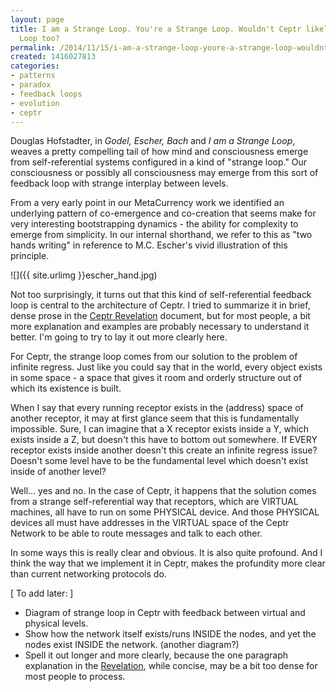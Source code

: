 ```yaml
---
layout: page
title: I am a Strange Loop. You're a Strange Loop. Wouldn't Ceptr likely be Strange
  Loop too?
permalink: /2014/11/15/i-am-a-strange-loop-youre-a-strange-loop-wouldnt-ceptr-likely-be-strange-loop-too
created: 1416027813
categories:
- patterns
- paradox
- feedback loops
- evolution
- ceptr
---
```


Douglas Hofstadter, in _Godel, Escher, Bach_ and _I am a Strange Loop_, weaves a pretty compelling tail of how mind and consciousness emerge from self-referential systems configured in a kind of "strange loop."  Our consciousness or possibly all consciousness may emerge from this sort of feedback loop with strange interplay between levels.

From a very early point in our MetaCurrency work we identified an underlying pattern of co-emergence and co-creation that seems make for very interesting bootstrapping dynamics - the ability for complexity to emerge from simplicity. In our internal shorthand, we refer to this as "two hands writing" in reference to M.C. Escher's vivid illustration of this principle.

![]({{ site.urlimg }}escher_hand.jpg)

Not too surprisingly, it turns out that this kind of self-referential feedback loop is central to the architecture of Ceptr. I tried to summarize it in brief, dense prose in the [Ceptr Revelation](/ceptr/revelation) document, but for most people, a bit more explanation and examples are probably necessary to understand it better. I'm going to try to lay it out more clearly here.

For Ceptr, the strange loop comes from our solution to the problem of infinite regress. Just like you could say that in the world, every object exists in some space - a space that gives it room and orderly structure out of which its existence is built.

When I say that every running receptor exists in the (address) space of another receptor, it may at first glance seem that this is fundamentally impossible.  Sure, I can imagine that a X receptor exists inside a Y, which exists inside a Z, but doesn't this have to bottom out somewhere. If EVERY receptor exists inside another doesn't this create an infinite regress issue? Doesn't some level have to be the fundamental level which doesn't exist inside of another level?

Well… yes and no.  In the case of Ceptr, it happens that the solution comes from a strange self-referential way that receptors, which are VIRTUAL machines, all have to run on some PHYSICAL device. And those PHYSICAL devices all must have addresses in the VIRTUAL space of the Ceptr Network to be able to route messages and talk to each other.

In some ways this is really clear and obvious. It is also quite profound. And I think the way that we implement it in Ceptr, makes the profundity more clear than current networking protocols do.

[ To add later: ]

- Diagram of strange loop in Ceptr with feedback between virtual and physical levels.
- Show how the network itself exists/runs INSIDE the nodes, and yet the nodes exist INSIDE the network. (another diagram?)
- Spell it out longer and more clearly, because the one paragraph explanation in the [Revelation](/ceptr/revelation), while concise, may be a bit too dense for most people to process.
